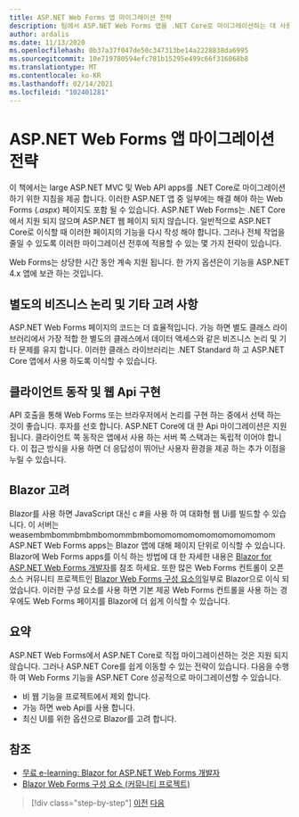 ```yaml
---
title: ASP.NET Web Forms 앱 마이그레이션 전략
description: 팀에서 ASP.NET Web Forms 앱을 .NET Core로 마이그레이션하는 데 사용할 수 있는 전략은 무엇 인가요?
author: ardalis
ms.date: 11/13/2020
ms.openlocfilehash: 0b37a37f047de50c347313be14a2228838da6995
ms.sourcegitcommit: 10e719780594efc781b15295e499c66f316068b8
ms.translationtype: MT
ms.contentlocale: ko-KR
ms.lasthandoff: 02/14/2021
ms.locfileid: "102401281"
---
```

# <a name="strategies-for-migrating-aspnet-web-forms-apps"></a>ASP.NET Web Forms 앱 마이그레이션 전략

이 책에서는 large ASP.NET MVC 및 Web API apps를 .NET Core로 마이그레이션하기 위한 지침을 제공 합니다. 이러한 ASP.NET 앱 중 일부에는 해결 해야 하는 Web Forms (*.aspx*) 페이지도 포함 될 수 있습니다. ASP.NET Web Forms는 .NET Core에서 지원 되지 않으며 ASP.NET 웹 페이지 되지 않습니다. 일반적으로 ASP.NET Core로 이식할 때 이러한 페이지의 기능을 다시 작성 해야 합니다. 그러나 전체 작업을 줄일 수 있도록 이러한 마이그레이션 전후에 적용할 수 있는 몇 가지 전략이 있습니다.

Web Forms는 상당한 시간 동안 계속 지원 됩니다. 한 가지 옵션은이 기능을 ASP.NET 4.x 앱에 보관 하는 것입니다.

## <a name="separate-business-logic-and-other-concerns"></a>별도의 비즈니스 논리 및 기타 고려 사항

ASP.NET Web Forms 페이지의 코드는 더 효율적입니다. 가능 하면 별도 클래스 라이브러리에서 가장 적합 한 별도의 클래스에서 데이터 액세스와 같은 비즈니스 논리 및 기타 문제를 유지 합니다. 이러한 클래스 라이브러리는 .NET Standard 하 고 ASP.NET Core 앱에서 사용 하도록 이식할 수 있습니다.

## <a name="implement-client-behavior-and-web-apis"></a>클라이언트 동작 및 웹 Api 구현

API 호출을 통해 Web Forms 또는 브라우저에서 논리를 구현 하는 중에서 선택 하는 것이 좋습니다. 후자를 선호 합니다. ASP.NET Core에 대 한 Api 마이그레이션은 지원 됩니다. 클라이언트 쪽 동작은 앱에서 사용 하는 서버 쪽 스택과는 독립적 이어야 합니다. 이 접근 방식을 사용 하면 더 응답성이 뛰어난 사용자 환경을 제공 하는 추가 이점을 누릴 수 있습니다.

## <a name="consider-blazor"></a>Blazor 고려

Blazor를 사용 하면 JavaScript 대신 c #을 사용 하 여 대화형 웹 Ui를 빌드할 수 있습니다. 이 서버는 weasembmbommbmbmbomommbmbomomomomomomomomomomom ASP.NET Web Forms apps는 Blazor 앱에 대해 페이지 단위로 이식할 수 있습니다. Blazor에 Web Forms apps를 이식 하는 방법에 대 한 자세한 내용은 [Blazor for ASP.NET Web Forms 개발자](https://devblogs.microsoft.com/aspnet/blazor-aspnet-webforms-ebook/)를 참조 하세요. 또한 많은 Web Forms 컨트롤이 오픈 소스 커뮤니티 프로젝트인 [Blazor Web Forms 구성 요소의](https://fritzandfriends.github.io/BlazorWebFormsComponents/)일부로 Blazor으로 이식 되었습니다. 이러한 구성 요소를 사용 하면 기본 제공 Web Forms 컨트롤을 사용 하는 경우에도 Web Forms 페이지를 Blazor에 더 쉽게 이식할 수 있습니다.

## <a name="summary"></a>요약

ASP.NET Web Forms에서 ASP.NET Core로 직접 마이그레이션하는 것은 지원 되지 않습니다. 그러나 ASP.NET Core를 쉽게 이동할 수 있는 전략이 있습니다. 다음을 수행 하 여 Web Forms 기능을 ASP.NET Core 성공적으로 마이그레이션할 수 있습니다.

* 비 웹 기능을 프로젝트에서 제외 합니다.
* 가능 하면 web Api를 사용 합니다.
* 최신 UI를 위한 옵션으로 Blazor를 고려 합니다.

## <a name="references"></a>참조

- [무료 e-learning: Blazor for ASP.NET Web Forms 개발자](https://devblogs.microsoft.com/aspnet/blazor-aspnet-webforms-ebook/)
- [Blazor Web Forms 구성 요소 (커뮤니티 프로젝트)](https://fritzandfriends.github.io/BlazorWebFormsComponents/)

>[!div class="step-by-step"]
>[이전](incremental-migration-strategies.md)
>[다음](deployment-strategies.md)
